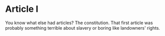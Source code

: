 # Article I

You know what else had articles? The constitution.
That first article was probably something terrible about slavery or boring like landowners' rights.